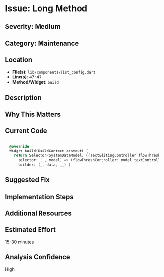 # Issue: Long Method

## Severity: Medium

## Category: Maintenance

## Location
- **File(s)**: `lib/components/list_config.dart`
- **Line(s)**: 47-47
- **Method/Widget**: `build`

## Description


## Why This Matters


## Current Code
```dart

  @override
  Widget build(BuildContext context) {
    return Selector<SystemDataModel, ({TextEditingController flowThreshController})>(
      selector: (_, model) => (flowThreshController: model.textControllers.flowThreshController),
      builder: (_, data, __) {
```

## Suggested Fix


## Implementation Steps


## Additional Resources


## Estimated Effort
15-30 minutes

## Analysis Confidence
High
